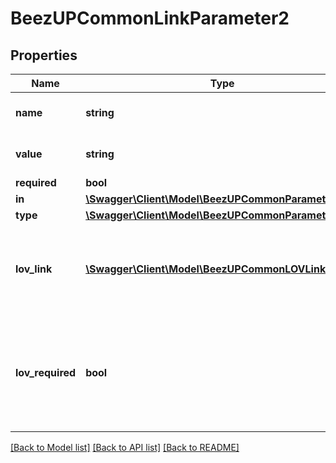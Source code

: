 # BeezUPCommonLinkParameter2

## Properties
Name | Type | Description | Notes
------------ | ------------- | ------------- | -------------
**name** | **string** | The name of the parameter | 
**value** | **string** | The value of the parameter | [optional] 
**required** | **bool** |  | [optional] 
**in** | [**\Swagger\Client\Model\BeezUPCommonParameterIn**](BeezUPCommonParameterIn.md) |  | [optional] 
**type** | [**\Swagger\Client\Model\BeezUPCommonParameterType**](BeezUPCommonParameterType.md) |  | [optional] 
**lov_link** | [**\Swagger\Client\Model\BeezUPCommonLOVLink2**](BeezUPCommonLOVLink2.md) | This parameter expect the values indicated in this list of values. | [optional] 
**lov_required** | **bool** | If true, you MUST use indicate a value from the list of values otherwise it&#39;s a freetext | [optional] 

[[Back to Model list]](../README.md#documentation-for-models) [[Back to API list]](../README.md#documentation-for-api-endpoints) [[Back to README]](../README.md)


